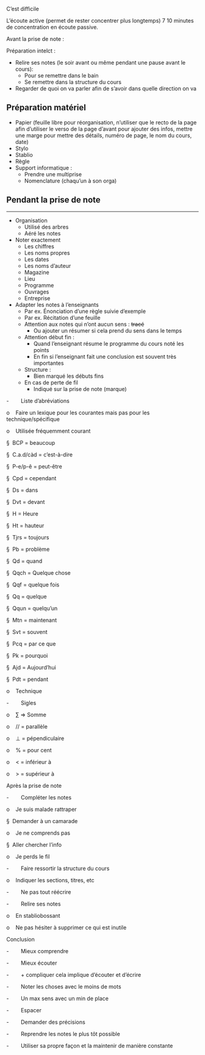 C’est difficile

L’écoute active (permet de rester concentrer plus longtemps) 7 10 minutes de concentration en écoute passive.

Avant la prise de note :

Préparation intelct :

- Relire ses notes (le soir avant ou même pendant une pause avant le cours):
	- Pour se remettre dans le bain
	- Se remettre dans la structure du cours
- Regarder de quoi on va parler afin de s’avoir dans quelle direction on va

## Préparation matériel

- Papier (feuille libre pour réorganisation, n’utiliser que le recto de la page afin d’utiliser le verso de la page d’avant pour ajouter des infos, mettre une marge pour mettre des détails, numéro de page, le nom du cours, date)
- Stylo
- Stablio
- Règle
- Support informatique :
	- Prendre une multiprise
	- Nomenclature (chaqu’un à son orga)

## Pendant la prise de note
---
- Organisation
	- Utilisé des arbres
	- Aéré les notes
- Noter exactement
	- Les chiffres
	- Les noms propres
	- Les dates
	- Les noms d’auteur
	- Magazine
	- Lieu
	- Programme
	- Ouvrages
	- Entreprise
- Adapter les notes à l’enseignants
	- Par ex. Énonciation d’une règle suivie d’exemple
	- Par ex. Récitation d’une feuille
	- Attention aux notes qui n’ont aucun sens : ~~tracé~~
		- Ou ajouter un résumer si cela prend du sens dans le temps
	- Attention début fin :
		- Quand l’enseignant résume le programme du cours noté les points
		- En fin si l’enseignant fait une conclusion est souvent très importantes
	- Structure :
		- Bien marqué les débuts fins
	- En cas de perte de fil
		- Indiqué sur la prise de note (marque)

-        Liste d’abréviations

o    Faire un lexique pour les courantes mais pas pour les technique/spécifique

o    Utilisée fréquemment courant

§  BCP = beaucoup

§  C.a.d/càd = c’est-à-dire

§  P-e/p-ê = peut-être

§  Cpd = cependant

§  Ds = dans

§  Dvt = devant

§  H = Heure

§  Ht = hauteur

§  Tjrs = toujours

§  Pb = problème

§  Qd = quand

§  Qqch = Quelque chose

§  Qqf = quelque fois

§  Qq = quelque

§  Qqun = quelqu’un

§  Mtn = maintenant

§  Svt = souvent

§  Pcq = par ce que

§  Pk = pourquoi

§  Ajd = Aujourd’hui

§  Pdt = pendant

o    Technique

-        Sigles

o    ∑ => Somme

o    // = parallèle

o    ⊥ = pépendiculaire

o    % = pour cent

o    < = inférieur à

o    > = supérieur à

Après la prise de note

-        Compléter les notes

o    Je suis malade rattraper

§  Demander à un camarade

o    Je ne comprends pas

§  Aller chercher l’info

o    Je perds le fil

-        Faire ressortir la structure du cours

o    Indiquer les sections, titres, etc

-        Ne pas tout réécrire

-        Relire ses notes

o    En stabliobossant

o    Ne pas hésiter à supprimer ce qui est inutile

Conclusion

-        Mieux comprendre

-        Mieux écouter

-        + compliquer cela implique d’écouter et d’écrire

-        Noter les choses avec le moins de mots

-        Un max sens avec un min de place

-        Espacer

-        Demander des précisions

-        Reprendre les notes le plus tôt possible

-        Utiliser sa propre façon et la maintenir de manière constante